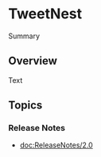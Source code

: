 # TweetNest

<!--@START_MENU_TOKEN@-->Summary<!--@END_MENU_TOKEN@-->

## Overview

<!--@START_MENU_TOKEN@-->Text<!--@END_MENU_TOKEN@-->

## Topics

### Release Notes

- <doc:ReleaseNotes/2.0>
